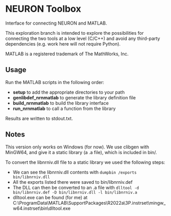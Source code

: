 # NEURON Toolbox

Interface for connecting NEURON and MATLAB.

This exploration branch is intended to explore the possibilities for 
connecting the two tools at a low level (C/C++) and avoid any third-party 
dependencies (e.g. work here will not require Python).

MATLAB is a registered trademark of The MathWorks, Inc. 

## Usage

Run the MATLAB scripts in the following order:
- **setup** to add the appropriate directories to your path
- **genlibdef_nrnmatlab** to generate the library definition file
- **build_nrnmatlab** to build the library interface
- **run_nrnmatlab** to call a function from the library

Results are written to stdout.txt.

## Notes

This version only works on Windows (for now). We use clibgen with MinGW64, 
and give it a static library (a .a file), which is included in bin/.

To convert the libnrniv.dll file to a static library we used the following
steps:
- We can see the libnrniv.dll contents with `dumpbin /exports bin/libnrniv.dll`
- All the exports listed there were saved to bin/libnrniv.def
- The DLL can then be converted to an .a file with `dlltool -d bin/libnrniv.def -D bin/libnrniv.dll -l bin/libnrniv.a`
- dlltool.exe can be found (for me) at C:\ProgramData\MATLAB\SupportPackages\R2022a\3P.instrset\mingw_w64.instrset\bin\dlltool.exe

